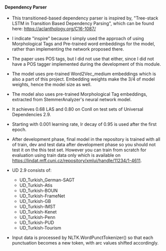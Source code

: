 #### Dependency Parser

- This transitioned-based dependency parser is inspired by, "Tree-stack LSTM in Transition Based Dependency Parsing",
which can be found here: https://aclanthology.org/C16-1087/
- I indicate "inspire" because I simply used the approach of using Morphological Tags and Pre-trained word embeddings for the model,
rather than implementing the network proposed there.
- The paper uses POS tags, but I did not use that either, since I did not have a POS tagger implemented during the development of this module.
- The model uses pre-trained Word2Vec_medium embeddings which is also a part of this project. Embedding weights make the 3/4 of model weights, hence the model size as well.
- The model also uses pre-trained Morphological Tag embeddings, extracted from StemmerAnalyzer's neural network model.

- It achieves 0.68 LAS and 0.80 on Conll on test sets of Universal Dependencies 2.9.
- Starting with 0.001 learning rate, lr decay of 0.95 is used after the first epoch.
- After development phase, final model in the repository is trained with all of train, dev and test data after development phase so you should not test it on the this test set. However you can train from scratch for evaluation using train data only which is available on https://lindat.mff.cuni.cz/repository/xmlui/handle/11234/1-4611.
- UD 2.9 consists of:
	- UD_Turkish_German-SAGT
	- UD_Turkish-Atis
	- UD_Turkish-BOUN
	- UD_Turkish-FrameNet
	- UD_Turkish-GB
	- UD_Turkish-IMST
	- UD_Turkish-Kenet
	- UD_Turkish-Penn
	- UD_Turkish-PUD
	- UD_Turkish-Tourism

- Input data is processed by NLTK.WordPunctTokenizer() so that each punctuation becomes a new token, with arc values shifted accordingly.